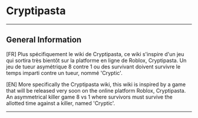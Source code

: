 # Cryptipasta
------------------
## General Information

[FR]
Plus spécifiquement le wiki de Cryptipasta, ce wiki s'inspire d'un jeu qui sortira très bientôt sur la platforme en ligne de Roblox, Cryptipasta.
Un jeu de tueur asymétrique 8 contre 1 ou des survivant doivent survivre le temps imparti contre un tueur, nommé 'Cryptic'.

[EN]
More specifically the Cryptipasta wiki, this wiki is inspired by a game that will be released very soon on the online platform Roblox, Cryptipasta.
An asymmetrical killer game 8 vs 1 where survivors must survive the allotted time against a killer, named 'Cryptic'.

-------------------
## 
